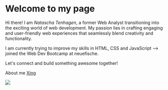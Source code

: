 # Welcome to my page

Hi there! I am _Natascha Tenhagen_, a former Web Analyst transitioning into the exciting world of web development. My passion lies in crafting engaging and user-friendly web experiences that seamlessly blend creativity and functionality. 

I am currently trying to improve my skills in HTML, CSS and JavaScript --> joined the Web Dev Bootcamp at neuefische.

Let's connect and build something awesome together!

About me [Xing](https://www.xing.com/profile/Natascha_Tenhagen2/cv)

![](https://miro.medium.com/v2/resize:fit:3600/format:webp/0*n-2bW82Z6m6U2bij.jpeg)







